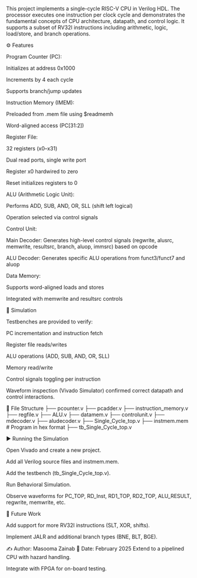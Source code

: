 This project implements a single-cycle RISC-V CPU in Verilog HDL.
The processor executes one instruction per clock cycle and demonstrates the fundamental concepts of CPU architecture, datapath, and control logic. It supports a subset of RV32I instructions including arithmetic, logic, load/store, and branch operations.

⚙️ Features

Program Counter (PC):

Initializes at address 0x1000

Increments by 4 each cycle

Supports branch/jump updates

Instruction Memory (IMEM):

Preloaded from .mem file using $readmemh

Word-aligned access (PC[31:2])

Register File:

32 registers (x0–x31)

Dual read ports, single write port

Register x0 hardwired to zero

Reset initializes registers to 0

ALU (Arithmetic Logic Unit):

Performs ADD, SUB, AND, OR, SLL (shift left logical)

Operation selected via control signals

Control Unit:

Main Decoder: Generates high-level control signals (regwrite, alusrc, memwrite, resultsrc, branch, aluop, immsrc) based on opcode

ALU Decoder: Generates specific ALU operations from funct3/funct7 and aluop

Data Memory:

Supports word-aligned loads and stores

Integrated with memwrite and resultsrc controls

🧪 Simulation

Testbenches are provided to verify:

PC incrementation and instruction fetch

Register file reads/writes

ALU operations (ADD, SUB, AND, OR, SLL)

Memory read/write

Control signals toggling per instruction

Waveform inspection (Vivado Simulator) confirmed correct datapath and control interactions.

📂 File Structure
├── pcounter.v
├── pcadder.v
├── instruction_memory.v
├── regfile.v
├── ALU.v
├── datamem.v
├── controlunit.v
├── mdecoder.v
├── aludecoder.v
├── Single_Cycle_top.v
├── instmem.mem   # Program in hex format
├── tb_Single_Cycle_top.v

▶️ Running the Simulation

Open Vivado and create a new project.

Add all Verilog source files and instmem.mem.

Add the testbench (tb_Single_Cycle_top.v).

Run Behavioral Simulation.

Observe waveforms for PC_TOP, RD_Inst, RD1_TOP, RD2_TOP, ALU_RESULT, regwrite, memwrite, etc.

🚀 Future Work

Add support for more RV32I instructions (SLT, XOR, shifts).

Implement JALR and additional branch types (BNE, BLT, BGE).


✍️ Author: Masooma Zainab
📅 Date: February 2025
Extend to a pipelined CPU with hazard handling.

Integrate with FPGA for on-board testing.
